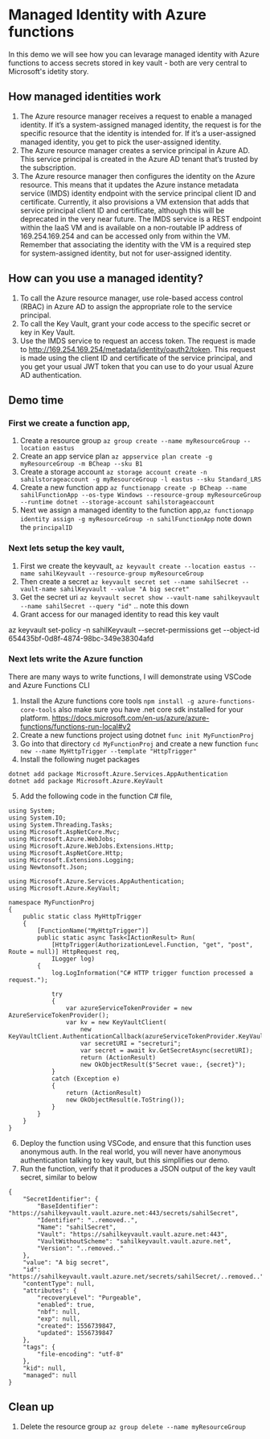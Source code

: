 # Managed Identity with Azure functions

In this demo we will see how you can levarage managed identity with Azure functions to access secrets stored in key vault - both are very central to Microsoft's idetity story.

## How managed identities work

1. The Azure resource manager receives a request to enable a managed identity. If it’s a system-assigned managed identity, the request is for the specific resource that the identity is intended for. If it’s a user-assigned managed identity, you get to pick the user-assigned identity.
2. The Azure resource manager creates a service principal in Azure AD. This service principal is created in the Azure AD tenant that’s trusted by the subscription.
3. The Azure resource manager then configures the identity on the Azure resource. This means that it updates the Azure instance metadata service (IMDS) identity endpoint with the service principal client ID and certificate. Currently, it also provisions a VM extension that adds that service principal client ID and certificate, although this will be deprecated in the very near future. The IMDS service is a REST endpoint within the IaaS VM and is available on a non-routable IP address of 169.254.169.254 and can be accessed only from within the VM. Remember that associating the identity with the VM is a required step for system-assigned identity, but not for user-assigned identity.

## How can you use a managed identity?

1. To call the Azure resource manager, use role-based access control (RBAC) in Azure AD to assign the appropriate role to the service principal.
2. To call the Key Vault, grant your code access to the specific secret or key in Key Vault.
3. Use the IMDS service to request an access token. The request is made to http://169.254.169.254/metadata/identity/oauth2/token. This request is made using the client ID and certificate of the service principal, and you get your usual JWT token that you can use to do your usual Azure AD authentication.

## Demo time

### First we create a function app,

1. Create a resource group `az group create --name myResourceGroup --location eastus`
2. Create an app service plan `az appservice plan create -g myResourceGroup -m BCheap --sku B1`
3. Create a storage account `az storage account create -n sahilstorageaccount -g myResourceGroup -l eastus --sku Standard_LRS`
4. Create a new function app `az functionapp create -p BCheap --name sahilFunctionApp --os-type Windows --resource-group myResourceGroup --runtime dotnet --storage-account sahilstorageaccount`
5. Next we assign a managed identity to the function app,`az functionapp identity assign -g myResourceGroup -n sahilFunctionApp` note down the `principalID`

### Next lets setup the key vault,

1. First we create the keyvault, `az keyvault create --location eastus --name sahilKeyvault --resource-group myResourceGroup`
2. Then create a secret `az keyvault secret set --name sahilSecret --vault-name sahilKeyvault --value "A big secret"`
3. Get the secret uri `az keyvault secret show --vault-name sahilkeyvault --name sahilSecret --query "id"` .. note this down
4. Grant access for our managed identity to read this key vault

az keyvault set-policy -n sahilKeyvault --secret-permissions get --object-id <principalID> 654435bf-0d8f-4874-98bc-349e38304afd

### Next lets write the Azure function

There are many ways to write functions, I will demonstrate using VSCode and Azure Functions CLI

1. Install the Azure functions core tools `npm install -g azure-functions-core-tools` also make sure you have .net core sdk installed for your platform. https://docs.microsoft.com/en-us/azure/azure-functions/functions-run-local#v2
2. Create a new functions project using dotnet `func init MyFunctionProj` 
3. Go into that directory `cd MyFunctionProj` and create a new function `func new --name MyHttpTrigger --template "HttpTrigger"`
4. Install the following nuget packages
```
dotnet add package Microsoft.Azure.Services.AppAuthentication
dotnet add package Microsoft.Azure.KeyVault
```
5. Add the following code in the function C# file,
```
using System;
using System.IO;
using System.Threading.Tasks;
using Microsoft.AspNetCore.Mvc;
using Microsoft.Azure.WebJobs;
using Microsoft.Azure.WebJobs.Extensions.Http;
using Microsoft.AspNetCore.Http;
using Microsoft.Extensions.Logging;
using Newtonsoft.Json;

using Microsoft.Azure.Services.AppAuthentication;
using Microsoft.Azure.KeyVault;

namespace MyFunctionProj
{
    public static class MyHttpTrigger
    {
        [FunctionName("MyHttpTrigger")]
        public static async Task<IActionResult> Run(
            [HttpTrigger(AuthorizationLevel.Function, "get", "post", Route = null)] HttpRequest req,
            ILogger log)
        {
            log.LogInformation("C# HTTP trigger function processed a request.");

            try
            {
                var azureServiceTokenProvider = new AzureServiceTokenProvider();
                var kv = new KeyVaultClient(
                    new KeyVaultClient.AuthenticationCallback(azureServiceTokenProvider.KeyVaultTokenCallback));
                    var secretURI = "secreturi";
                    var secret = await kv.GetSecretAsync(secretURI);                    
                    return (ActionResult)
                    new OkObjectResult($"Secret vaue:, {secret}");
            }
            catch (Exception e)
            {
                return (ActionResult)
                new OkObjectResult(e.ToString());
            }
        }
    }
}
```
6. Deploy the function using VSCode, and ensure that this function uses anonymous auth. In the real world, you will never have anonymous authentication talking to key vault, but this simplifies our demo.
7. Run the function, verify that it produces a JSON output of the key vault secret, similar to below 
```
{
    "SecretIdentifier": {
        "BaseIdentifier": "https://sahilkeyvault.vault.azure.net:443/secrets/sahilSecret",
        "Identifier": "..removed..",
        "Name": "sahilSecret",
        "Vault": "https://sahilkeyvault.vault.azure.net:443",
        "VaultWithoutScheme": "sahilkeyvault.vault.azure.net",
        "Version": "..removed.."
    },
    "value": "A big secret",
    "id": "https://sahilkeyvault.vault.azure.net/secrets/sahilSecret/..removed..",
    "contentType": null,
    "attributes": {
        "recoveryLevel": "Purgeable",
        "enabled": true,
        "nbf": null,
        "exp": null,
        "created": 1556739847,
        "updated": 1556739847
    },
    "tags": {
        "file-encoding": "utf-8"
    },
    "kid": null,
    "managed": null
}
```

## Clean up
1. Delete the resource group `az group delete --name myResourceGroup`